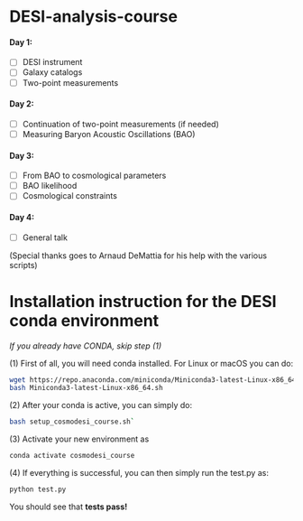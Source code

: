 # DESI-analysis-course

#### Day 1: 
- [ ] DESI instrument 
- [ ] Galaxy catalogs 
- [ ] Two-point measurements

#### Day 2:
- [ ] Continuation of two-point measurements (if needed)
- [ ] Measuring Baryon Acoustic Oscillations (BAO)

#### Day 3:
- [ ] From BAO to cosmological parameters
- [ ] BAO likelihood
- [ ] Cosmological constraints

#### Day 4:
- [ ] General talk


(Special thanks goes to Arnaud DeMattia for his help with the various scripts)


# Installation instruction for the DESI conda environment

*If you already have CONDA, skip step (1)*

(1) First of all, you will need conda installed. For Linux or macOS you can do:
```sh
wget https://repo.anaconda.com/miniconda/Miniconda3-latest-Linux-x86_64.sh
bash Miniconda3-latest-Linux-x86_64.sh
```

(2) After your conda is active, you can simply do:
```sh
bash setup_cosmodesi_course.sh`
```

(3) Activate your new environment as
```sh
conda activate cosmodesi_course
```

(4) If everything is successful, you can then simply run the test.py as:
```sh
python test.py
```

You should see that **tests pass!**
